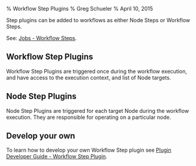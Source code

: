% Workflow Step Plugins
% Greg Schueler
% April 10, 2015

Step plugins can be added to workflows as either Node Steps or Workflow Steps.

See: [Jobs - Workflow Steps](../manual/jobs.html#workflow-steps).

## Workflow Step Plugins

Workflow Step Plugins are triggered once during the workflow execution, and 
have access to the execution context, and list of Node targets.

## Node Step Plugins

Node Step Plugins are triggered for each target Node during the workflow execution.
They are responsible for operating on a particular node.

## Develop your own

To learn how to develop your own Workflow Step plugin
see [Plugin Developer Guide - Workflow Step Plugin](../developer/workflow-step-plugin.html).
